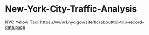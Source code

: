 # New-York-City-Traffic-Analysis

NYC Yellow Taxi:
https://www1.nyc.gov/site/tlc/about/tlc-trip-record-data.page
